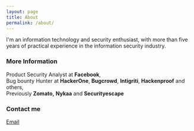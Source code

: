 ```yaml
---
layout: page
title: About
permalink: /about/
---
```


I'm an information technology and security enthusiast, with more than five years of practical experience in the information security industry. 

### More Information

Product Security Analyst at **Facebook**,  <br />
Bug bounty Hunter at **HackerOne**, **Bugcrowd**, **Intigriti**, **Hackenproof** and others,  <br />
Previously **Zomato,** **Nykaa** and **Securityescape** <br />


### Contact me

[Email](mailto:bewithsahil002@gmail.com)
